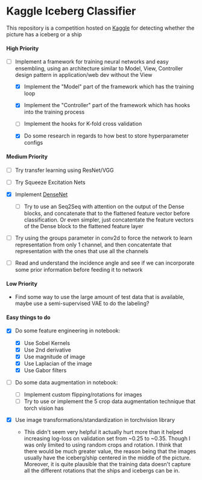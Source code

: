 # Kaggle Iceberg Classifier 

This repository is a competition hosted on [Kaggle](https://www.kaggle.com/c/statoil-iceberg-classifier-challenge) for 
detecting whether the picture has a iceberg or a ship

#### High Priority
    
- [ ] Implement a framework for training neural networks and easy ensembling, using an architecture similar to Model, 
        View, Controller design pattern in application/web dev without the View

    - [X] Implement the "Model" part of the framework which has the training loop
    - [X] Implement the "Controller" part of the framework which has hooks into the training process
    - [ ] Implement the hooks for K-fold cross validation
    - [X] Do some research in regards to how best to store hyperparameter configs


#### Medium Priority
- [ ] Try transfer learning using ResNet/VGG

- [ ] Try Squeeze Excitation Nets

 - [X] Implement [DenseNet](https://arxiv.org/pdf/1608.06993.pdf)
    - [ ] Try to use an Seq2Seq with attention on the output of the Dense blocks, and concatenate that to the 
    flattened feature vector before classification. Or even simpler, just concatentate the feature vectors of 
    the Dense block to the flattened feature layer
    
- [ ]  Try using the groups parameter in conv2d to force the network to learn representation from only 1 channel, and then 
concatentate that representation with the ones that use all the channels

- [ ] Read and understand the incidence angle and see if we can incorporate 
some prior information before feeding it to network


#### Low Priority
* Find some way to use the large amount of test data that is available, maybe use a semi-supervised VAE to do the 
labeling?

#### Easy things to do
- [X] Do some feature engineering in notebook:
    - [X] Use Sobel Kernels
    - [X] Use 2nd derivative
    - [X] Use magnitude of image
    - [X] Use Laplacian of the image
    - [X] Use Gabor filters
    
- [ ] Do some data augmentation in notebook:   
    - [ ] Implement custom flipping/rotations for images  
    - [ ] Try to use or implement the 5 crop data augmentation technique that torch vision has
    
- [X] Use image transformations/standardization in torchvision library

    * This didn't seem very helpful it actually hurt more than it helped increasing log-loss on validation set from ~0.25 
    to ~0.35. Though I was only limited to using random crops and rotation. I think that there 
    would be much greater value, the reason being that the images usually have the iceberg/ship centered in the middle
    of the picture. Moreover, it is quite plausible that the training data doesn't capture all the different rotations 
    that the ships and icebergs can be in.

